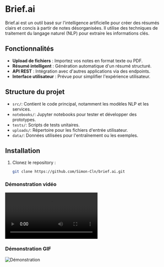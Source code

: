 # Brief.ai

Brief.ai est un outil basé sur l'intelligence artificielle pour créer des résumés clairs et concis à partir de notes désorganisées. Il utilise des techniques de traitement du langage naturel (NLP) pour extraire les informations clés.

## Fonctionnalités
- **Upload de fichiers** : Importez vos notes en format texte ou PDF.
- **Résumé intelligent** : Génération automatique d'un résumé structuré.
- **API REST** : Intégration avec d'autres applications via des endpoints.
- **Interface utilisateur** : Prévue pour simplifier l'expérience utilisateur.

## Structure du projet
- `src/`: Contient le code principal, notamment les modèles NLP et les services.
- `notebooks/`: Jupyter notebooks pour tester et développer des prototypes.
- `tests/`: Scripts de tests unitaires.
- `uploads/`: Répertoire pour les fichiers d'entrée utilisateur.
- `data/`: Données utilisées pour l'entraînement ou les exemples.

## Installation
1. Clonez le repository :
   ```bash
   git clone https://github.com/Simon-Cln/brief.ai.git


### Démonstration vidéo
<video src="demo_brief.ai.mp4" controls="controls" style="max-width: 100%; height: auto;">
    Votre navigateur ne supporte pas les vidéos.
</video>

### Démonstration GIF
![Démonstration](assets/demo_brief.gif)
